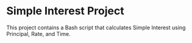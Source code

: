# Simple Interest Project
This project contains a Bash script that calculates Simple Interest using Principal, Rate, and Time.
